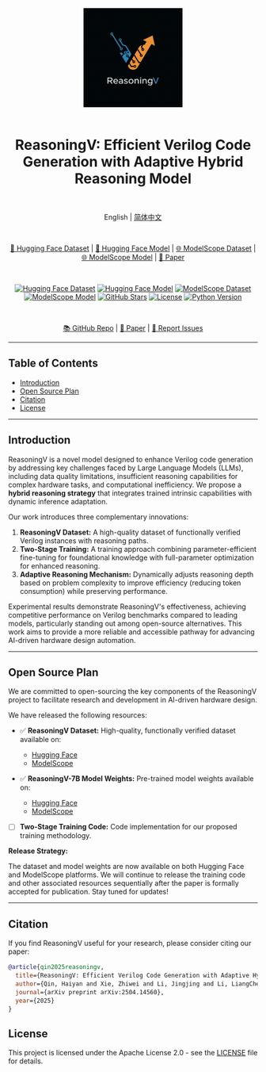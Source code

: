 <div align="center">
  <img src="Pics/ReasoningV-Logo.jpeg" width="200" alt="ReasoningV Logo"> <div>&nbsp;</div>
  <h1>ReasoningV: Efficient Verilog Code Generation with Adaptive Hybrid Reasoning Model</h1>
  <div>&nbsp;</div>

  English | [简体中文](README-CN.md)

  <div>&nbsp;</div>

  [🤗 Hugging Face Dataset](https://huggingface.co/datasets/GipAI/ReaoningV) | [🤗 Hugging Face Model](https://huggingface.co/GipAI/ReasoningV-7B) | [🌐 ModelScope Dataset](https://modelscope.cn/datasets/GipsyAI/ReasoningV) | [🌐 ModelScope Model](https://modelscope.cn/models/GipsyAI/ReasoningV-7B) | [📄 Paper](https://arxiv.org/pdf/2504.14560v3)

  <div>&nbsp;</div>

  [![Hugging Face Dataset](https://img.shields.io/badge/Dataset-HuggingFace-blue?link=https://huggingface.co/datasets/GipAI/ReaoningV)](https://huggingface.co/datasets/GipAI/ReaoningV)
  [![Hugging Face Model](https://img.shields.io/badge/Model-HuggingFace-blue?link=https://huggingface.co/GipAI/ReasoningV-7B)](https://huggingface.co/GipAI/ReasoningV-7B)
  [![ModelScope Dataset](https://img.shields.io/badge/Dataset-ModelScope-orange?link=https://modelscope.cn/datasets/GipsyAI/ReasoningV)](https://modelscope.cn/datasets/GipsyAI/ReasoningV)
  [![ModelScope Model](https://img.shields.io/badge/Model-ModelScope-orange?link=https://modelscope.cn/models/GipsyAI/ReasoningV-7B)](https://modelscope.cn/models/GipsyAI/ReasoningV-7B)
  [![GitHub Stars](https://img.shields.io/github/stars/BUAA-CLab/ReasoningV?style=social)](https://github.com/BUAA-CLab/ReasoningV)
  [![License](https://img.shields.io/github/license/BUAA-CLab/ReasoningV.svg)](https://github.com/BUAA-CLab/ReasoningV/blob/main/LICENSE) [![Python Version](https://img.shields.io/badge/python-3.x-blue)](https://www.python.org/) <div>&nbsp;</div>

  [📚 GitHub Repo](https://github.com/BUAA-CLab/ReasoningV) |
  [📄 Paper](https://arxiv.org/pdf/2504.14560v3) |
  [🐛 Report Issues](https://github.com/BUAA-CLab/ReasoningV/issues/new/choose)

</div>

-----

## Table of Contents

* [Introduction](#introduction)
* [Open Source Plan](#open-source-plan)
* [Citation](#citation)
* [License](#license)

-----
<div id="introduction"></div>

## Introduction

ReasoningV is a novel model designed to enhance Verilog code generation by addressing key challenges faced by Large Language Models (LLMs), including data quality limitations, insufficient reasoning capabilities for complex hardware tasks, and computational inefficiency. We propose a **hybrid reasoning strategy** that integrates trained intrinsic capabilities with dynamic inference adaptation.

Our work introduces three complementary innovations:

1.  **ReasoningV Dataset:** A high-quality dataset of functionally verified Verilog instances with reasoning paths.
2.  **Two-Stage Training:** A training approach combining parameter-efficient fine-tuning for foundational knowledge with full-parameter optimization for enhanced reasoning.
3.  **Adaptive Reasoning Mechanism:** Dynamically adjusts reasoning depth based on problem complexity to improve efficiency (reducing token consumption) while preserving performance.

Experimental results demonstrate ReasoningV's effectiveness, achieving competitive performance on Verilog benchmarks compared to leading models, particularly standing out among open-source alternatives. This work aims to provide a more reliable and accessible pathway for advancing AI-driven hardware design automation.

-----
<div id="open-source-plan"></div>

## Open Source Plan

We are committed to open-sourcing the key components of the ReasoningV project to facilitate research and development in AI-driven hardware design.

We have released the following resources:

- ✅ **ReasoningV Dataset:** High-quality, functionally verified dataset available on:
  - [Hugging Face](https://huggingface.co/datasets/GipAI/ReaoningV)
  - [ModelScope](https://modelscope.cn/datasets/GipsyAI/ReasoningV)
  
- ✅ **ReasoningV-7B Model Weights:** Pre-trained model weights available on:
  - [Hugging Face](https://huggingface.co/GipAI/ReasoningV-7B)
  - [ModelScope](https://modelscope.cn/models/GipsyAI/ReasoningV-7B)

- [ ] **Two-Stage Training Code:** Code implementation for our proposed training methodology.

**Release Strategy:**

The dataset and model weights are now available on both Hugging Face and ModelScope platforms. We will continue to release the training code and other associated resources sequentially after the paper is formally accepted for publication. Stay tuned for updates!

-----
<div id="citation"></div>


## Citation

If you find ReasoningV useful for your research, please consider citing our paper:

```bibtex
@article{qin2025reasoningv,
  title={ReasoningV: Efficient Verilog Code Generation with Adaptive Hybrid Reasoning Model},
  author={Qin, Haiyan and Xie, Zhiwei and Li, Jingjing and Li, LiangChen and Feng, Xiaotong and Liu, Junzhan and Kang, Wang},
  journal={arXiv preprint arXiv:2504.14560},
  year={2025}
}
```


## License

This project is licensed under the Apache License 2.0 - see the [LICENSE](https://www.google.com/url?sa=E&source=gmail&q=https://github.com/BUAA-CLab/ReasoningV/blob/main/LICENSE) file for details. 
